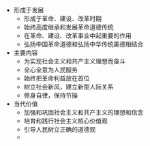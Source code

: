 - 形成于发展
	- 形成于革命、建设、改革时期
	- 始终高度继承和发展革命道德传统
	- 在革命、建设、改革事业中起重要的作用
	- 弘扬中国革命道德和弘扬中华传统美德相结合
- 主要内容
	- 为实现社会主义和共产主义理想而奋斗
	- 全心全意为人民服务
	- 始终把革命利益放在首位
	- 树立社会新风，建立新型人际关系
	- 修身自律，保持节操
- 当代价值
	- 加强和巩固社会主义和共产主义的理想和信念
	- 培育和践行社会主义核心价值观
	- 引导人民树立正确的道德观
	-